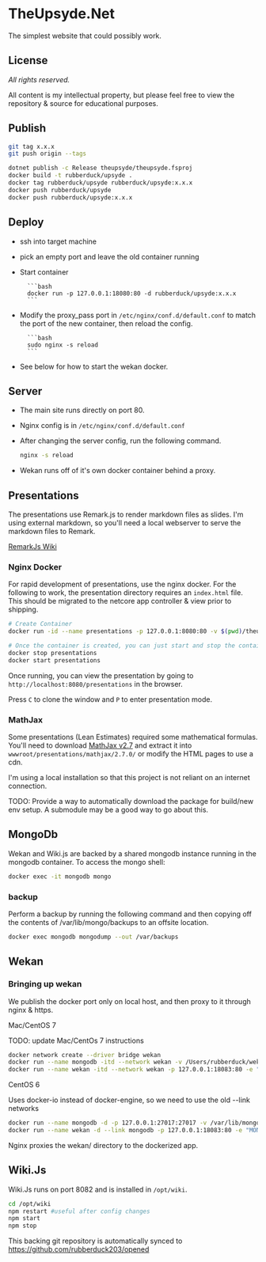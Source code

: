 # TheUpsyde.Net

The simplest website that could possibly work.

## License

*All rights reserved.*

All content is my intellectual property, but please feel free to view the repository & source for educational purposes. 

## Publish

```bash 
git tag x.x.x
git push origin --tags

dotnet publish -c Release theupsyde/theupsyde.fsproj
docker build -t rubberduck/upsyde .
docker tag rubberduck/upsyde rubberduck/upsyde:x.x.x
docker push rubberduck/upsyde
docker push rubberduck/upsyde:x.x.x
```

## Deploy

- ssh into target machine
- pick an empty port and leave the old container running
- Start container

        ```bash
        docker run -p 127.0.0.1:18080:80 -d rubberduck/upsyde:x.x.x
        ```

- Modify the proxy_pass port in `/etc/nginx/conf.d/default.conf` to match the port of the new container, then reload the config.

        ```bash
        sudo nginx -s reload
        ```

- See below for how to start the wekan docker.

## Server

- The main site runs directly on port 80.
- Nginx config is in `/etc/nginx/conf.d/default.conf`

- After changing the server config, run the following command.

    ```bash
    nginx -s reload
    ```

- Wekan runs off of it's own docker container behind a proxy.

## Presentations

The presentations use Remark.js to render markdown files as slides.
I'm using external markdown, so you'll need a local webserver to serve the markdown files to Remark.

[RemarkJs Wiki](https://github.com/gnab/remark/wiki)

### Nginx Docker

For rapid development of presentations, use the nginx docker.
For the following to work, the presentation directory requires an `index.html` file.
This should be migrated to the netcore app controller & view prior to shipping.

```bash
# Create Container
docker run -id --name presentations -p 127.0.0.1:8080:80 -v $(pwd)/theupsyde/wwwroot:/usr/share/nginx/html:ro nginx

# Once the container is created, you can just start and stop the container
docker stop presentations
docker start presentations
```

Once running, you can view the presentation by going to `http://localhost:8080/presentations` in the browser.

Press `C` to clone the window and `P` to enter presentation mode.

### MathJax

Some presentations (Lean Estimates) required some mathematical formulas.
You'll need to download [MathJax v2.7](https://github.com/mathjax/MathJax/archive/2.7.0.zip) and extract it into `wwwroot/presentations/mathjax/2.7.0/` or modify the HTML pages to use a cdn.

I'm using a local installation so that this project is not reliant on an internet connection.

TODO: Provide a way to automatically download the package for build/new env setup. 
        A submodule may be a good way to go about this.

## MongoDb

Wekan and Wiki.js are backed by a shared mongodb instance running in the mongodb container.
To access the mongo shell: 

```bash
docker exec -it mongodb mongo
```

### backup

Perform a backup by running the following command and then copying off the contents of /var/lib/mongo/backups to an offsite location.

```bash
docker exec mongodb mongodump --out /var/backups
```

## Wekan
### Bringing up wekan

We publish the docker port only on local host, and then proxy to it through nginx & https.

Mac/CentOS 7

TODO: update Mac/CentOs 7 instructions

```bash
docker network create --driver bridge wekan
docker run --name mongodb -itd --network wekan -v /Users/rubberduck/wekan/data:/data/db mongo
docker run --name wekan -itd --network wekan -p 127.0.0.1:18083:80 -e "MONGO_URL=mongodb://wekandb/wekan" -e "ROOT_URL=https://theupsyde.net/wekan" wekanteam/wekan:v0.24
```

CentOS 6

Uses docker-io instead of docker-engine, so we need to use the old --link networks

```bash
docker run --name mongodb -d -p 127.0.0.1:27017:27017 -v /var/lib/mongo/data/db:/data/db -v /var/lib/mongo/backups:/var/backups mongo
docker run --name wekan -d --link mongodb -p 127.0.0.1:18083:80 -e "MONGO_URL=mongodb://mongodb/wekan" -e "ROOT_URL=https://theupsyde.net/wekan" wekanteam/wekan:v0.24
```

Nginx proxies the wekan/ directory to the dockerized app. 

## Wiki.Js

Wiki.Js runs on port 8082 and is installed in `/opt/wiki`.

```bash
cd /opt/wiki
npm restart #useful after config changes
npm start
npm stop
```

This backing git repository is automatically synced to https://github.com/rubberduck203/opened


